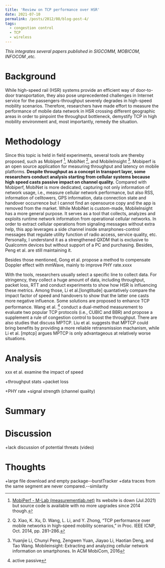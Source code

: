 ```yaml
---
title: 'Review on TCP performance over HSR'
date: 2021-07-10
permalink: /posts/2012/08/blog-post-4/
tags:
  - congestion control
  - TCP
  - wireless
---
```


*This integrates several papers published in SIGCOMM, MOBICOM, INFOCOM ,etc.*

Background
===
While high-speed rail (HSR) systems provide an efficient way of door-to-door transportation, they also pose unprecedented challenges in Internet service for the passengers-throughput severely degrades in high-speed mobility scenarios. Therefore, researchers have made effort to measure the performance of mobile data network in HSR crossing different geographic areas in order to pinpoint the throughput bottleneck, demystify TCP in high mobility environment and, most importantly, remedy the situation.


Methodology
===
Since this topic is held in field experiments, several tools are thereby proposed, such as Mobiperf [^1], MobiNet [^2],  and MobileInsight [^3]. Mobiperf is an open source application for measuring throughput and latency on mobile platforms. **Despite throughput as a concept in transport layer, some researchers conduct analysis starting from cellular systems because high speed casts passive impact on channel quality.** Compared with Mobiperf, MobiNet is more dedicated, capturing not only information of network usage, i.e., measure cellular network performance, but also RSS, information of celltowers, GPS information, data connection state and handover occurrence but I cannot find an opensource copy and the app is removed from the market. While MobiNet is custom-made, MobileInsight has a more general purpose. It serves as a tool that collects, analyzes and exploits runtime network information from operational cellular networks. In order to extract cellular operations from signaling messages without extra help, this app leverages a side channel inside smarphones-control messages that regulate utility function of radio access, service quality, etc.
Personally, I understand it as a strengthened QXDM that is exclusive to Qualcomm devices but without support of a PC and purchasing. Besides, Peng et al. are still maintaining it.

Besides those mentioned, Gong et al. propose a method to compensate Doppler effect with mmWave, mainly to improve PHY rate.xxxx

With the tools, researchers usually select a specific line to collect data. For stringency, they collect a huge amount of data, including throughput, packet loss, RTT and conduct experiments to show how HSR is influencing these metrics. Among those, Li et al.[longtitude] quantatively compare the impact factor of speed and handovers to show that the latter one casts more negative influence. Some solutions are proposed to enhance TCP performance. Wang et al. [^4] conduct a dual-method measurement to evaluate two popular TCP protocols (i.e., CUBIC and BBR) and propose a supplement a rule of congestion control to boost the throughput. There are also studies that discuss MPTCP. Liu et al. suggests that MPTCP could bring benefits by providing a more reliable retransmission machanism, while Li et al. [mptcp] argues MPTCP is only advantageous at relatively worse situations.


Analysis
===
xxx et al. examine the impact of speed

+throughput stats
+packet loss

+PHY rate
+signal strength (channel quality)


Summary
===


Discussion
===
+lack discussion of potential threats (video) 

Thoughts
===
+large file download and empty package--burstTracker
+data traces from the same segment are never compared.--similarity


[^1]: [MobiPerf - M-Lab (measurementlab.net)](https://www.measurementlab.net/tests/mobiperf/) Its website is down (Jul.2021) but source code is available with no more upgrades since 2014 though.
[^2]:  Q. Xiao, K. Xu, D. Wang, L. Li, and Y. Zhong, “TCP performance over mobile networks in high-speed mobility scenarios,” in Proc. IEEE ICNP, Oct. 2014, pp. 281–286.
[^3]:  Yuanjie Li, Chunyi Peng, Zengwen Yuan, Jiayao Li, Haotian Deng, and Tao Wang. Mobileinsight: Extracting and analyzing cellular network information on smartphones. In ACM MobiCom, 2016
[^4]: active passive
[^5]: 
